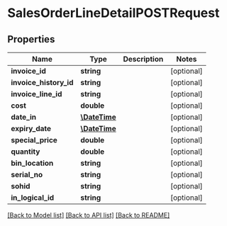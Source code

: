 # SalesOrderLineDetailPOSTRequest

## Properties
Name | Type | Description | Notes
------------ | ------------- | ------------- | -------------
**invoice_id** | **string** |  | [optional] 
**invoice_history_id** | **string** |  | [optional] 
**invoice_line_id** | **string** |  | [optional] 
**cost** | **double** |  | [optional] 
**date_in** | [**\DateTime**](\DateTime.md) |  | [optional] 
**expiry_date** | [**\DateTime**](\DateTime.md) |  | [optional] 
**special_price** | **double** |  | [optional] 
**quantity** | **double** |  | [optional] 
**bin_location** | **string** |  | [optional] 
**serial_no** | **string** |  | [optional] 
**sohid** | **string** |  | [optional] 
**in_logical_id** | **string** |  | [optional] 

[[Back to Model list]](../README.md#documentation-for-models) [[Back to API list]](../README.md#documentation-for-api-endpoints) [[Back to README]](../README.md)


